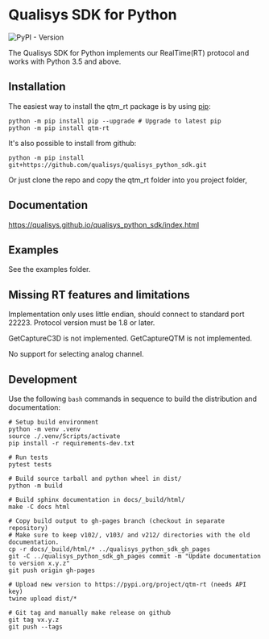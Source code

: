 Qualisys SDK for Python
================================

![PyPI - Version](https://img.shields.io/pypi/v/qtm_rt)

The Qualisys SDK for Python implements our RealTime(RT) protocol and works with Python 3.5 and above.

Installation
------------

The easiest way to install the qtm_rt package is by using [pip]((https://pip.pypa.io/en/stable/installing/)):

```
python -m pip install pip --upgrade # Upgrade to latest pip
python -m pip install qtm-rt
```

It's also possible to install from github:

```
python -m pip install git+https://github.com/qualisys/qualisys_python_sdk.git
```

Or just clone the repo and copy the qtm_rt folder into you project folder,

Documentation
-------------

https://qualisys.github.io/qualisys_python_sdk/index.html

Examples
--------

See the examples folder.

Missing RT features and limitations
-----------------------------------

Implementation only uses little endian, should connect to standard port 22223.
Protocol version must be 1.8 or later.

GetCaptureC3D is not implemented.
GetCaptureQTM is not implemented.

No support for selecting analog channel.

Development
-----------

Use the following `bash` commands in sequence to build the distribution and
documentation:

```
# Setup build environment
python -m venv .venv
source ./.venv/Scripts/activate
pip install -r requirements-dev.txt

# Run tests
pytest tests

# Build source tarball and python wheel in dist/
python -m build

# Build sphinx documentation in docs/_build/html/
make -C docs html

# Copy build output to gh-pages branch (checkout in separate repository)
# Make sure to keep v102/, v103/ and v212/ directories with the old documentation.
cp -r docs/_build/html/* ../qualisys_python_sdk_gh_pages
git -C ../qualisys_python_sdk_gh_pages commit -m "Update documentation to version x.y.z"
git push origin gh-pages

# Upload new version to https://pypi.org/project/qtm-rt (needs API key)
twine upload dist/*

# Git tag and manually make release on github
git tag vx.y.z
git push --tags
```
